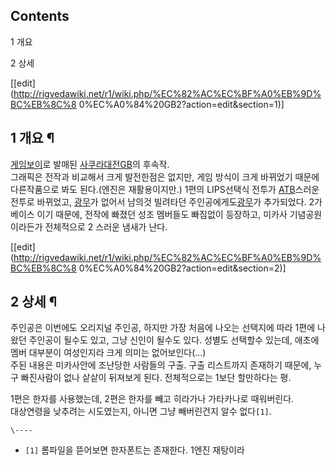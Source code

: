 ## Contents

    

1 개요

2 상세

[[edit](http://rigvedawiki.net/r1/wiki.php/%EC%82%AC%EC%BF%A0%EB%9D%BC%EB%8C%8
0%EC%A0%84%20GB2?action=edit&section=1)]

## 1 개요 ¶

[게임보이](%EA%B2%8C%EC%9E%84%EB%B3%B4%EC%9D%B4.md)로 발매된 [사쿠라대전GB](%EC%82%AC%EC%BF%A0%EB%9D%BC%EB%8C%80%EC%A0%84%20GB.md)의 후속작.  
그래픽은 전작과 비교해서 크게 발전한점은 없지만, 게임 방식이 크게 바뀌었기 때문에 다른작품으로 봐도 된다.(엔진은 재활용이지만.) 1편의
LIPS선택식 전투가 [ATB](ATB.md)스러운 전투로 바뀌었고, [광무](%EA%B4%91%EB%AC%B4.md)가 없어서
남의것 빌려타던 주인공에게도[광무](%EA%B4%91%EB%AC%B4.md)가 추가되었다. 2가 베이스 이기 때문에, 전작에 빠졌던
성조 멤버들도 빠짐없이 등장하고, 미카사 기념공원이라든가 전체적으로 2 스러운 냄새가 난다.

[[edit](http://rigvedawiki.net/r1/wiki.php/%EC%82%AC%EC%BF%A0%EB%9D%BC%EB%8C%8
0%EC%A0%84%20GB2?action=edit&section=2)]

## 2 상세 ¶

주인공은 이번에도 오리지널 주인공, 하지만 가장 처음에 나오는 선택지에 따라 1편에 나왔던 주인공이 될수도 있고, 그냥 신인이 될수도 있다.
성별도 선택할수 있는데, 애초에 멤버 대부분이 여성인지라 크게 의미는 없어보인다(...)  
주된 내용은 미카사안에 조난당한 사람들의 구출. 구출 리스트까지 존재하기 때문에, 누구 빠진사람이 없나 샅샅이 뒤져보게 된다. 전체적으로는
1보단 할만하다는 평.

  

1편은 한자를 사용했는데, 2편은 한자를 빼고 히라가나 가타카나로 때워버린다.  
대상연령을 낮추려는 시도였는지, 아니면 그냥 빼버린건지 알수 없다`[1]`.

`\----`

  * `[1]` 롬파일을 뜯어보면 한자폰트는 존재한다. 1엔진 재탕이라

